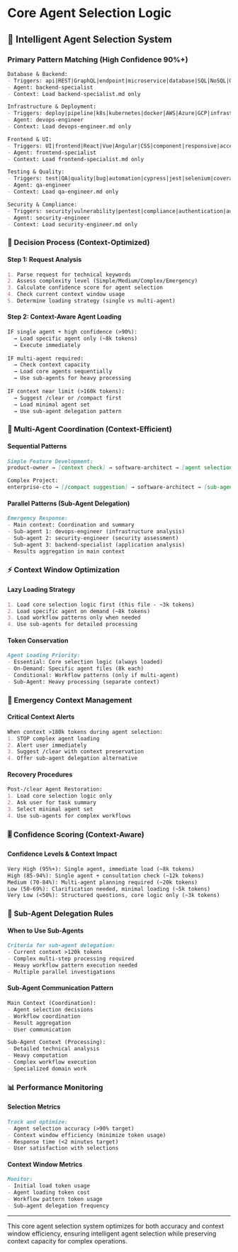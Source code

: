 # Core Agent Selection Logic

## 🎯 Intelligent Agent Selection System

### Primary Pattern Matching (High Confidence 90%+)

```markdown
Database & Backend:
- Triggers: api|REST|GraphQL|endpoint|microservice|database|SQL|NoSQL|ORM|cache|redis|mongodb|postgresql|backend|server
- Agent: backend-specialist
- Context: Load backend-specialist.md only

Infrastructure & Deployment:
- Triggers: deploy|pipeline|k8s|kubernetes|docker|AWS|Azure|GCP|infrastructure|helm|terraform|ansible|monitoring|CI/CD|automation
- Agent: devops-engineer  
- Context: Load devops-engineer.md only

Frontend & UI:
- Triggers: UI|frontend|React|Vue|Angular|CSS|component|responsive|accessibility|performance|webpack|vite|state management|PWA|mobile
- Agent: frontend-specialist
- Context: Load frontend-specialist.md only

Testing & Quality:
- Triggers: test|QA|quality|bug|automation|cypress|jest|selenium|coverage|regression|integration|performance testing
- Agent: qa-engineer
- Context: Load qa-engineer.md only

Security & Compliance:
- Triggers: security|vulnerability|pentest|compliance|authentication|authorization|encryption|OWASP|GDPR|SOC2|audit|threat modeling
- Agent: security-engineer
- Context: Load security-engineer.md only
```

### 🧠 Decision Process (Context-Optimized)

#### Step 1: Request Analysis
```markdown
1. Parse request for technical keywords
2. Assess complexity level (Simple/Medium/Complex/Emergency)
3. Calculate confidence score for agent selection
4. Check current context window usage
5. Determine loading strategy (single vs multi-agent)
```

#### Step 2: Context-Aware Agent Loading
```markdown
IF single agent + high confidence (>90%):
  → Load specific agent only (~8k tokens)
  → Execute immediately
  
IF multi-agent required:
  → Check context capacity
  → Load core agents sequentially
  → Use sub-agents for heavy processing
  
IF context near limit (>160k tokens):
  → Suggest /clear or /compact first
  → Load minimal agent set
  → Use sub-agent delegation pattern
```

### 🔄 Multi-Agent Coordination (Context-Efficient)

#### Sequential Patterns
```markdown
Simple Feature Development:
product-owner → [context check] → software-architect → [agent selection] → specialists

Complex Project:
enterprise-cto → [/compact suggestion] → software-architect → [sub-agent delegation] → specialists
```

#### Parallel Patterns (Sub-Agent Delegation)
```markdown
Emergency Response:
- Main context: Coordination and summary
- Sub-agent 1: devops-engineer (infrastructure analysis)  
- Sub-agent 2: security-engineer (security assessment)
- Sub-agent 3: backend-specialist (application analysis)
- Results aggregation in main context
```

### ⚡ Context Window Optimization

#### Lazy Loading Strategy
```markdown
1. Load core selection logic first (this file - ~3k tokens)
2. Load specific agent on demand (~8k tokens)
3. Load workflow patterns only when needed
4. Use sub-agents for detailed processing
```

#### Token Conservation
```markdown
Agent Loading Priority:
- Essential: Core selection logic (always loaded)
- On-Demand: Specific agent files (8k each)
- Conditional: Workflow patterns (only if multi-agent)
- Sub-Agent: Heavy processing (separate context)
```

### 🚨 Emergency Context Management

#### Critical Context Alerts
```markdown
When context >180k tokens during agent selection:
1. STOP complex agent loading
2. Alert user immediately
3. Suggest /clear with context preservation
4. Offer sub-agent delegation alternative
```

#### Recovery Procedures
```markdown
Post-/clear Agent Restoration:
1. Load core selection logic only
2. Ask user for task summary
3. Select minimal agent set
4. Use sub-agents for complex workflows
```

### 🎚️ Confidence Scoring (Context-Aware)

#### Confidence Levels & Context Impact
```markdown
Very High (95%+): Single agent, immediate load (~8k tokens)
High (85-94%): Single agent + consultation check (~12k tokens)
Medium (70-84%): Multi-agent planning required (~20k tokens)
Low (50-69%): Clarification needed, minimal loading (~5k tokens)
Very Low (<50%): Structured questions, core logic only (~3k tokens)
```

### 🔧 Sub-Agent Delegation Rules

#### When to Use Sub-Agents
```markdown
Criteria for sub-agent delegation:
- Current context >120k tokens
- Complex multi-step processing required
- Heavy workflow pattern execution needed
- Multiple parallel investigations
```

#### Sub-Agent Communication Pattern
```markdown
Main Context (Coordination):
- Agent selection decisions
- Workflow coordination
- Result aggregation
- User communication

Sub-Agent Context (Processing):  
- Detailed technical analysis
- Heavy computation
- Complex workflow execution
- Specialized domain work
```

### 📊 Performance Monitoring

#### Selection Metrics
```markdown
Track and optimize:
- Agent selection accuracy (>90% target)
- Context window efficiency (minimize token usage)
- Response time (<2 minutes target)
- User satisfaction with selections
```

#### Context Window Metrics
```markdown
Monitor:
- Initial load token usage
- Agent loading token cost
- Workflow pattern token usage
- Sub-agent delegation frequency
```

---

This core agent selection system optimizes for both accuracy and context window efficiency, ensuring intelligent agent selection while preserving context capacity for complex operations.